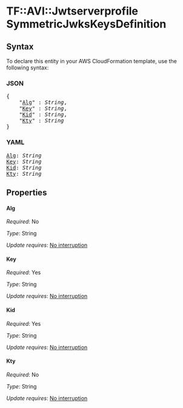 # TF::AVI::Jwtserverprofile SymmetricJwksKeysDefinition

## Syntax

To declare this entity in your AWS CloudFormation template, use the following syntax:

### JSON

<pre>
{
    "<a href="#alg" title="Alg">Alg</a>" : <i>String</i>,
    "<a href="#key" title="Key">Key</a>" : <i>String</i>,
    "<a href="#kid" title="Kid">Kid</a>" : <i>String</i>,
    "<a href="#kty" title="Kty">Kty</a>" : <i>String</i>
}
</pre>

### YAML

<pre>
<a href="#alg" title="Alg">Alg</a>: <i>String</i>
<a href="#key" title="Key">Key</a>: <i>String</i>
<a href="#kid" title="Kid">Kid</a>: <i>String</i>
<a href="#kty" title="Kty">Kty</a>: <i>String</i>
</pre>

## Properties

#### Alg

_Required_: No

_Type_: String

_Update requires_: [No interruption](https://docs.aws.amazon.com/AWSCloudFormation/latest/UserGuide/using-cfn-updating-stacks-update-behaviors.html#update-no-interrupt)

#### Key

_Required_: Yes

_Type_: String

_Update requires_: [No interruption](https://docs.aws.amazon.com/AWSCloudFormation/latest/UserGuide/using-cfn-updating-stacks-update-behaviors.html#update-no-interrupt)

#### Kid

_Required_: Yes

_Type_: String

_Update requires_: [No interruption](https://docs.aws.amazon.com/AWSCloudFormation/latest/UserGuide/using-cfn-updating-stacks-update-behaviors.html#update-no-interrupt)

#### Kty

_Required_: No

_Type_: String

_Update requires_: [No interruption](https://docs.aws.amazon.com/AWSCloudFormation/latest/UserGuide/using-cfn-updating-stacks-update-behaviors.html#update-no-interrupt)

